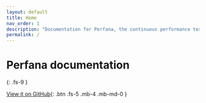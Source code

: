 ```yaml
---
layout: default
title: Home
nav_order: 1
description: "Documentation for Perfana, the continuous performance testing dashboard"
permalink: /
---
```


# Perfana documentation
{: .fs-9 }


[View it on GitHub](https://github.com/perfana/perfana-docs){: .btn .fs-5 .mb-4 .mb-md-0 }


